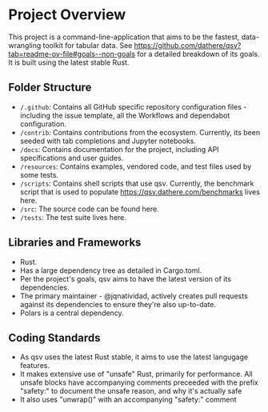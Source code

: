 # Project Overview

This project is a command-line-application that aims to be the fastest, data-wrangling toolkit for tabular data.
See https://github.com/dathere/qsv?tab=readme-ov-file#goals--non-goals for a detailed breakdown of its goals.
It is built using the latest stable Rust.

## Folder Structure

- `/.github`: Contains all GitHub specific repository configuration files - including the issue template, all the Workflows and dependabot configuration.
- `/contrib`: Contains contributions from the ecosystem. Currently, its been seeded with tab completions and Jupyter notebooks.
- `/docs`: Contains documentation for the project, including API specifications and user guides.
- `/resources`: Contains examples, vendored code, and test files used by some tests.
- `/scripts`: Contains shell scripts that use qsv. Currently, the benchmark script that is used to populate https://qsv.dathere.com/benchmarks lives here.
- `/src`: The source code can be found here.
- `/tests`: The test suite lives here.

## Libraries and Frameworks

- Rust.
- Has a large dependency tree as detailed in Cargo.toml.
- Per the project's goals, qsv aims to have the latest version of its dependencies.
- The primary maintainer - @jqnatividad, actively creates pull requests against its dependencies
  to ensure they're also up-to-date.
- Polars is a central dependency.

## Coding Standards

- As qsv uses the latest Rust stable, it aims to use the latest langugage features.
- It makes extensive use of "unsafe" Rust, primarily for performance. All unsafe blocks have accompanying
  comments preceeded with the prefix "safety:" to document the unsafe reason, and why it's actually safe
- It also uses "unwrap()" with an accompanying "safety:" comment
